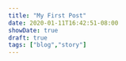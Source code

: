 ```yaml
---
title: "My First Post"
date: 2020-01-11T16:42:51-08:00
showDate: true
draft: true
tags: ["blog","story"]
---
```


